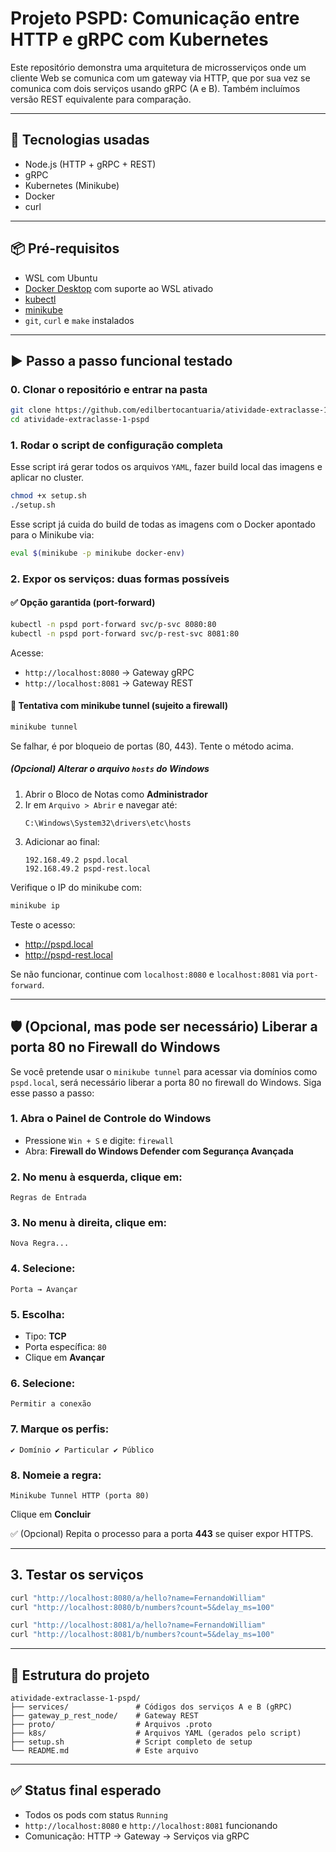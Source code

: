 # Projeto PSPD: Comunicação entre HTTP e gRPC com Kubernetes

Este repositório demonstra uma arquitetura de microsserviços onde um cliente Web se comunica com um gateway via HTTP, que por sua vez se comunica com dois serviços usando gRPC (A e B). Também incluímos versão REST equivalente para comparação.

---

## 🔧 Tecnologias usadas

- Node.js (HTTP + gRPC + REST)
- gRPC
- Kubernetes (Minikube)
- Docker
- curl

---

## 📦 Pré-requisitos

- WSL com Ubuntu
- [Docker Desktop](https://www.docker.com/products/docker-desktop/) com suporte ao WSL ativado
- [kubectl](https://kubernetes.io/docs/tasks/tools/)
- [minikube](https://minikube.sigs.k8s.io/docs/start/)
- `git`, `curl` e `make` instalados

---

## ▶️ Passo a passo funcional testado

### 0. Clonar o repositório e entrar na pasta
```bash
git clone https://github.com/edilbertocantuaria/atividade-extraclasse-1-pspd.git
cd atividade-extraclasse-1-pspd
```

### 1. Rodar o script de configuração completa
Esse script irá gerar todos os arquivos `YAML`, fazer build local das imagens e aplicar no cluster.
```bash
chmod +x setup.sh
./setup.sh
```

Esse script já cuida do build de todas as imagens com o Docker apontado para o Minikube via:
```bash
eval $(minikube -p minikube docker-env)
```

### 2. Expor os serviços: duas formas possíveis

#### ✅ Opção garantida (port-forward)
```bash
kubectl -n pspd port-forward svc/p-svc 8080:80
kubectl -n pspd port-forward svc/p-rest-svc 8081:80
```

Acesse:
- `http://localhost:8080` → Gateway gRPC
- `http://localhost:8081` → Gateway REST

#### 🧪 Tentativa com minikube tunnel (sujeito a firewall)
```bash
minikube tunnel
```

Se falhar, é por bloqueio de portas (80, 443). Tente o método acima.

##### (Opcional) Alterar o arquivo `hosts` do Windows

1. Abrir o Bloco de Notas como **Administrador**
2. Ir em `Arquivo > Abrir` e navegar até:
   ```
   C:\Windows\System32\drivers\etc\hosts
   ```
3. Adicionar ao final:
   ```
   192.168.49.2 pspd.local
   192.168.49.2 pspd-rest.local
   ```

Verifique o IP do minikube com:
```bash
minikube ip
```

Teste o acesso:
- http://pspd.local
- http://pspd-rest.local

Se não funcionar, continue com `localhost:8080` e `localhost:8081` via `port-forward`.

---

## 🛡️ (Opcional, mas pode ser necessário) Liberar a porta 80 no Firewall do Windows

Se você pretende usar o `minikube tunnel` para acessar via domínios como `pspd.local`, será necessário liberar a porta 80 no firewall do Windows. Siga esse passo a passo:

### 1. Abra o **Painel de Controle** do Windows
- Pressione `Win + S` e digite: `firewall`
- Abra: **Firewall do Windows Defender com Segurança Avançada**

### 2. No menu à esquerda, clique em:
```
Regras de Entrada
```

### 3. No menu à direita, clique em:
```
Nova Regra...
```

### 4. Selecione:
```
Porta → Avançar
```

### 5. Escolha:
- Tipo: **TCP**
- Porta específica: `80`
- Clique em **Avançar**

### 6. Selecione:
```
Permitir a conexão
```

### 7. Marque os perfis:
```
✔️ Domínio ✔️ Particular ✔️ Público
```

### 8. Nomeie a regra:
```
Minikube Tunnel HTTP (porta 80)
```

Clique em **Concluir**

✅ (Opcional) Repita o processo para a porta **443** se quiser expor HTTPS.

---

## 3. Testar os serviços
```bash
curl "http://localhost:8080/a/hello?name=FernandoWilliam"
curl "http://localhost:8080/b/numbers?count=5&delay_ms=100"

curl "http://localhost:8081/a/hello?name=FernandoWilliam"
curl "http://localhost:8081/b/numbers?count=5&delay_ms=100"
```

---

## 📁 Estrutura do projeto
```
atividade-extraclasse-1-pspd/
├── services/               # Códigos dos serviços A e B (gRPC)
├── gateway_p_rest_node/    # Gateway REST
├── proto/                  # Arquivos .proto
├── k8s/                    # Arquivos YAML (gerados pelo script)
├── setup.sh                # Script completo de setup
└── README.md               # Este arquivo
```

---

## ✅ Status final esperado

- Todos os pods com status `Running`
- `http://localhost:8080` e `http://localhost:8081` funcionando
- Comunicação: HTTP → Gateway → Serviços via gRPC

